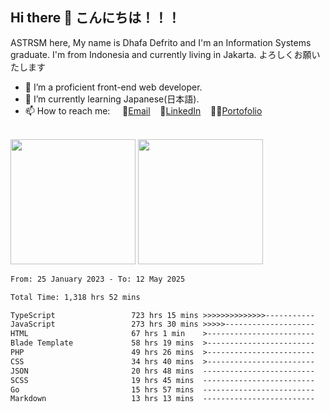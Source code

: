 ## Hi there 👋 こんにちは！！！
ASTRSM here, My name is Dhafa Defrito and I'm an Information Systems graduate. I'm from Indonesia and currently living in Jakarta. よろしくお願いたします

- 🔭 I’m a proficient front-end web developer.
- 🌱 I’m currently learning Japanese(日本語).
- 📫 How to reach me: &nbsp;&nbsp;&nbsp;&nbsp;📧[Email](ddefrito@gmail.com)&nbsp;&nbsp;&nbsp;&nbsp;💼[LinkedIn](https://www.linkedin.com/in/dhafa-defrita-rama-yudistira-9357a9229/)&nbsp;&nbsp;&nbsp;&nbsp;👨‍🎨[Portofolio](https://ddefrito.vercel.app/)

<br>

<div align="left">
  <img src="https://media1.tenor.com/m/F96DSPtSiSgAAAAd/isekaijoucho-kamitsubaki.gif" height=200 />
	<a href="https://last.fm/user/nerumaeni"><img src="https://lastfm-recently-played.vercel.app/api?user=nerumaeni&count=3" height=200 /></a>
</div>

<!--START_SECTION:waka-->

```txt
From: 25 January 2023 - To: 12 May 2025

Total Time: 1,318 hrs 52 mins

TypeScript                 723 hrs 15 mins >>>>>>>>>>>>>>-----------   54.84 %
JavaScript                 273 hrs 30 mins >>>>>--------------------   20.74 %
HTML                       67 hrs 1 min    >------------------------   05.08 %
Blade Template             58 hrs 19 mins  >------------------------   04.42 %
PHP                        49 hrs 26 mins  >------------------------   03.75 %
CSS                        34 hrs 40 mins  >------------------------   02.63 %
JSON                       20 hrs 48 mins  -------------------------   01.58 %
SCSS                       19 hrs 45 mins  -------------------------   01.50 %
Go                         15 hrs 57 mins  -------------------------   01.21 %
Markdown                   13 hrs 13 mins  -------------------------   01.00 %
```

<!--END_SECTION:waka-->
